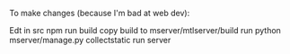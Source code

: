 To make changes (because I'm bad at web dev):

Edt in src
npm run build
copy build to mserver/mtlserver/build
run python mserver/manage.py collectstatic
run server
